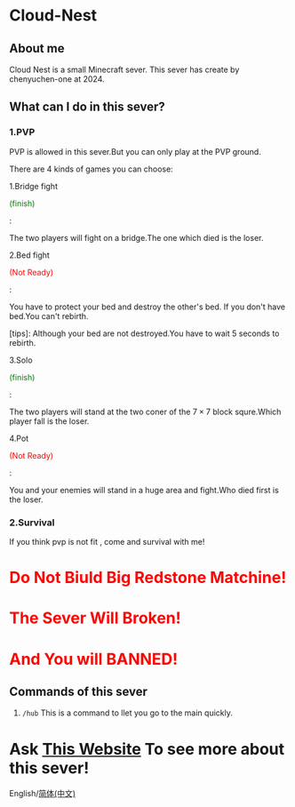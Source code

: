 # Cloud-Nest
## About me
Cloud Nest is a small Minecraft sever. This sever has create by chenyuchen-one at 2024.
## What can I do in this sever?
### 1.PVP
PVP is allowed in this sever.But you can only play at the PVP ground.

There are 4 kinds of games you can choose:

1.Bridge fight <p style="color:green;">(finish)</p>:

The two players will fight on a bridge.The one which died is the loser.

2.Bed fight <p style="color:red;">(Not Ready)</p>:

You have to protect your bed and destroy the other's bed. If you don't have bed.You can't rebirth.

[tips]: Although your bed are not destroyed.You have to wait 5 seconds to rebirth.

3.Solo <p style="color:green;">(finish)</p>:

The two players will stand at the two coner of the $7\times7$ block squre.Which player fall is the loser.

4.Pot <p style="color:red;">(Not Ready)</p>:

You and your enemies will stand in a huge area and fight.Who died first is the loser.

### 2.Survival
If you think pvp is not fit , come and survival with me!

<h1 style="color:red;">Do Not Biuld Big Redstone Matchine!</h1>

<h1 style="color:red;">The Sever Will Broken!</h1>

<h1 style="color:red;">And You will BANNED!</h1>

## Commands of this sever

1. `/hub`  This is a command to llet you go to the main quickly.

# Ask [This Website]() To see more about this sever!

English/[简体(中文)](./zh/Readme.md)
